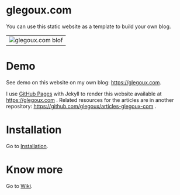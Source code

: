 # glegoux.com

You can use this static website as a template to build your own blog.

<table>
  <tr>
    <td>
        <img src="https://github.com/glegoux/glegoux.github.io/blob/master/static/img/glegoux-com.jpg?raw=true"
             alt="glegoux.com blof" />
    </td>
  </tr>
</table>

# Demo

See demo on this website on my own blog: https://glegoux.com.

I use [GitHub Pages](https://pages.github.com/) with Jekyll to render this website available at https://glegoux.com .
Related resources for the articles are in another repository: https://github.com/glegoux/articles-glegoux-com .

# Installation

Go to [Installation](https://github.com/glegoux/glegoux.github.io/wiki/Installation).

# Know more

Go to [Wiki](https://github.com/glegoux/glegoux.github.io/wiki).

